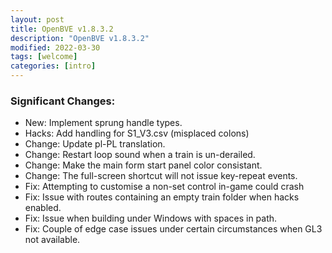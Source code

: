 ```yaml
---
layout: post
title: OpenBVE v1.8.3.2
description: "OpenBVE v1.8.3.2"
modified: 2022-03-30
tags: [welcome]
categories: [intro]
---
```


### Significant Changes:
* New: Implement sprung handle types.
* Hacks: Add handling for S1_V3.csv (misplaced colons)
* Change: Update pl-PL translation.
* Change: Restart loop sound when a train is un-derailed.
* Change: Make the main form start panel color consistant.
* Change: The full-screen shortcut will not issue key-repeat events.
* Fix: Attempting to customise a non-set control in-game could crash
* Fix: Issue with routes containing an empty train folder when hacks enabled.
* Fix: Issue when building under Windows with spaces in path.
* Fix: Couple of edge case issues under certain circumstances when GL3 not available.